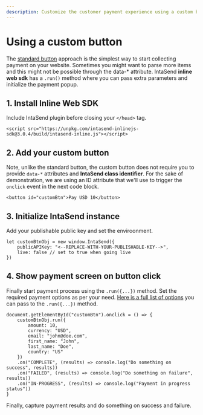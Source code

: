 ```yaml
---
description: Customize the customer payment experience using a custom button.
---
```


# Using a custom button

The [standard button](payment-button.md) approach is the simplest way to start collecting payment on your website. Sometimes you might want to parse more items and this might not be possible through the data-\* attribute. IntaSend **inline web sdk** has a `.run()` method where you can pass extra parameters and initialize the payment popup.

## 1. Install Inline Web SDK

Include IntaSend plugin before closing your `</head>` tag.

```
<script src="https://unpkg.com/intasend-inlinejs-sdk@3.0.4/build/intasend-inline.js"></script>
```

## 2. Add your custom button

Note, unlike the standard button, the custom button does not require you to provide `data-*` attributes and **IntaSend class identifier**. For the sake of demonstration, we are using an ID attribute that we'll use to trigger the `onclick` event in the next code block.

```
<button id="customBtn">Pay USD 10</button>
```

## 3. Initialize IntaSend instance

Add your publishable public key and set the enviroonment.

```
let customBtnObj = new window.IntaSend({
    publicAPIKey: "<--REPLACE-WITH-YOUR-PUBLISHABLE-KEY-->",
    live: false // set to true when going live
})
```

## 4. Show payment screen on button click

Finally start payment process using the `.run({...})` method. Set the required payment options as per your need. [Here is a full list of options](payment-data-parameters.md) you can pass to the `.run({...})` method.

```
document.getElementById("customBtn").onclick = () => {
    customBtnObj.run({
        amount: 10,
        currency: "USD",
        email: "john@doe.com",
        first_name: "John",
        last_name: "Doe",
        country: "US"
    })
    .on("COMPLETE", (results) => console.log("Do something on success", results))
    .on("FAILED", (results) => console.log("Do something on failure", results))
    .on("IN-PROGRESS", (results) => console.log("Payment in progress status"))
}
```

Finally, capture payment results and do something on success and failure.
